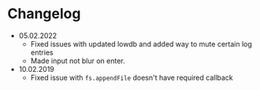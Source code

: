 # Changelog

- 05.02.2022
  - Fixed issues with updated lowdb and added way to mute certain log entries
  - Made input not blur on enter.
- 10.02.2019
  - Fixed issue with `fs.appendFile` doesn't have required callback
